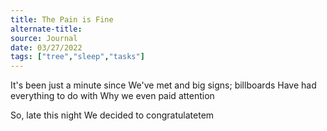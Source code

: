 ```yaml
---
title: The Pain is Fine
alternate-title:
source: Journal
date: 03/27/2022
tags: ["tree","sleep","tasks"]
---
```

It's been just a minute since
We've met and big signs; billboards
Have had everything to do with
Why we even paid attention

So, late this night
We decided to congratulatetem